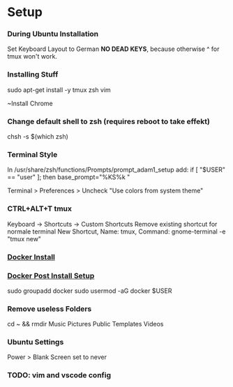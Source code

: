 # Setup

### During Ubuntu Installation
Set Keyboard Layout to German **NO DEAD KEYS**, because otherwise ^ for tmux won't work.

### Installing Stuff
sudo apt-get install -y tmux zsh vim

~Install Chrome

### Change default shell to zsh  (requires reboot to take effekt)
chsh -s $(which zsh)

### Terminal Style
In /usr/share/zsh/functions/Prompts/prompt_adam1_setup add:
if [ "$USER" == "user" ]; then
  base_prompt="%KS%k "

Terminal > Preferences > Uncheck "Use colors from system theme"

### CTRL+ALT+T tmux
Keyboard -> Shortcuts -> Custom Shortcuts
Remove existing shortcut for normale terminal
New Shortcut, Name: tmux, Command: gnome-terminal -e "tmux new"

### [Docker Install](https://docs.docker.com/v17.09/engine/installation/linux/docker-ce/ubuntu/)
### [Docker Post Install Setup](https://docs.docker.com/install/linux/linux-postinstall/)
sudo groupadd docker
sudo usermod -aG docker $USER

### Remove useless Folders
cd ~ && rmdir Music Pictures Public Templates Videos

### Ubuntu Settings
Power > Blank Screen set to never

### TODO: vim and vscode config
